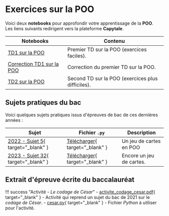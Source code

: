 # Exercices sur la POO

Voici deux **notebooks** pour approfondir votre apprentissage de la **POO**.  
Les liens suivants redirigent vers la plateforme **Capytale**.

| Notebooks                              | Contenu                             |
| -------------------------------------------- | ----------------------------------- |
| [TD1 sur la POO](https://capytale2.ac-paris.fr/web/c/d983-3872028) | Premier TD sur la POO (exercices faciles). |
| [Correction TD1 sur la POO](https://capytale2.ac-paris.fr/web/c/685e-4063464) | Correction du premier TD sur la POO. |
| [TD2 sur la POO](https://capytale2.ac-paris.fr/web/c/925e-3872057) | Second TD sur la POO (exercices plus difficiles). |

## Sujets pratiques du bac

Voici quelques sujets pratiques issus d'épreuves de bac de ces dernières années :

| Sujet    | Fichier `.py` | Description |
| -------- | ------------- | ----------- |
| [2022 - Sujet 5](exercices/22-NSI-05.pdf){ target="_blank" }  | [Télécharger](exercices/22-NSI-05.py){ target="_blank" }       | Un jeu de cartes en POO        |
| [2023 - Sujet 32](exercices/23-NSI-32.pdf){ target="_blank" }  | [Télécharger](exercices/23-NSI-32.py){ target="_blank" }       | Encore un jeu de cartes.        |

## Extrait d'épreuve écrite du baccalauréat

!!! success "Activité - *Le codage de César*"
    - [activite_codage_cesar.pdf](exercices/bac_sujet_06_2021/activite_codage_cesar.pdf){ target="_blank" } - Activité qui reprend un sujet du bac de 2021 sur le *codage de César*.
    - [cesar.py](exercices/bac_sujet_06_2021/cesar.py){ target="_blank" } - Fichier *Python* à utiliser pour l'activité.